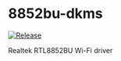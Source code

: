 # 8852bu-dkms

[![Release](https://github.com/radxa-pkg/8852bu-dkms/actions/workflows/release.yml/badge.svg)](https://github.com/radxa-pkg/8852bu-dkms/actions/workflows/release.yml)

Realtek RTL8852BU Wi-Fi driver
